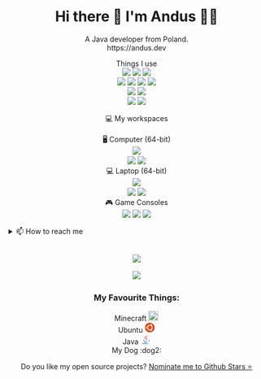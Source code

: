 

<h1 align='center'>
  Hi there 👋 I'm Andus 👨‍💻
</h1>

<p align='center'>
  A Java developer from Poland.<br>
  https://andus.dev
</p>

<p align='center'>
  Things I use<br>
  <img src="https://img.shields.io/badge/Visual%20Studio%20Code-0078d7.svg?style=flat&logo=visual-studio-code&logoColor=white"/>
  <img src="https://img.shields.io/badge/Android%20Studio-3DDC84.svg?style=flat&color=00b300&logo=android-studio&logoColor=white"/>
  <img src="https://img.shields.io/badge/IntelliJ%20IDEA-000000.svg?style=flat&logo=intellij-idea&logoColor=white"/><br>
  <img src="https://img.shields.io/badge/Java-%23ED8B00.svg?style=flat&logo=java&logoColor=white"/>
  <img src="https://img.shields.io/badge/Electron-191970?style=flat&logo=Electron&logoColor=white"/>
  <img src="https://img.shields.io/badge/-HTML5-E34F26?style=flat&logo=html5&logoColor=white"/>
  <img src="https://img.shields.io/badge/-CSS3-E34F26?style=flat&logo=css3&color=blue&logoColor=white"/><br>
  <img src="https://img.shields.io/badge/-Github-F05032?style=flat&color=black&logo=github&logoColor=white"/>
  <img src="https://img.shields.io/badge/-Git-F05032?style=flat&logo=git&logoColor=white"/><br>
  <img src="https://img.shields.io/badge/Godot-%23FFFFFF.svg?style=flat&logo=godot-engine"/>
  <img src="https://img.shields.io/badge/Unity-%23000000.svg?style=flat&logo=unity&logoColor=white"/>
</p>

<p align='center'>
  💻 My workspaces<br/><br/>
  🖥️ Computer (64-bit)<br/>
  <img src="https://img.shields.io/badge/Garuda%20Linux-FCC624?style=for-the-badge&logo=linux&logoColor=black"/><br/>
  <img src="https://img.shields.io/badge/intel-core%20i5%209th-%230071C5.svg?&style=for-the-badge&logo=intel&logoColor=white"/>
  <img src="https://img.shields.io/badge/RAM-16GB-%230071C5.svg?&style=for-the-badge&logoColor=white"/><br/>
  💻 Laptop (64-bit)<br/>
  <img src="https://img.shields.io/badge/CloudReady-%230078D6.svg?&style=for-the-badge&logo=google-cloud&logoColor=white&color=03adfc"/><br/>
  <img src="https://img.shields.io/badge/intel-core%20i5%207th-%230071C5.svg?&style=for-the-badge&logo=intel&logoColor=white"/>
  <img src="https://img.shields.io/badge/RAM-8GB-%230071C5.svg?&style=for-the-badge&logoColor=white"/><br/>
  🎮 Game Consoles</br>
  <img src="https://img.shields.io/badge/3DS-D12228?style=for-the-badge&logo=nintendo-3ds&logoColor=white"/>
  <img src="https://img.shields.io/badge/Playstation%204-003791?style=for-the-badge&logo=playstation-4&logoColor=white"/>
  <img src="https://img.shields.io/badge/Wii-8B8B8B?style=for-the-badge&logo=wii&logoColor=white"/>
</p>

<details>
  <summary>📫 How to reach me</summary>
  <li><a href="https://github.com/andusdev" target="_blank" rel="noopener noreferrer">:octocat: Github@AndusDEV</a></li>
  <li><a href="https://twitter.com/Anduseee" target="_blank" rel="noopener noreferrer">:bird: Twitter@Anduseee</a></li>
  <li><a href="https://t.me/Anduseee" target="_blank" rel="noopener noreferrer">:telephone_receiver: Telegram@Anduseee</a></li>
  <li><a href="https://discordapp.com/users/523854954700734464" target="_blank" rel="noopener noreferrer">:id: Discord@MrAnduss</a></li>
  <li><a href="mailto:anduse@andus.dev" target="_blank" tel="noopener noreferrer">:email: anduse@andus.dev</a></li>
</details>
  
<br/>
<p align='center'>
  <a href="#"><img src="https://github-readme-stats.vercel.app/api?username=andusdev&show_icons=true&count_private=true&theme=dark" width="350"></a>
</p>
<p align='center'>
  <a href="#"><img src="https://github-readme-stats.vercel.app/api/top-langs/?username=AndusDEV&layout=compact&theme=dark" width="350"></a>
</p>

<h3 align="center">
  My Favourite Things:<br>
</h3>
<p align="center">
  Minecraft <img src="https://static.wikia.nocookie.net/minecraft/images/f/fe/GrassNew.png/revision/latest/scale-to-width-down/40" width="20" height="20"/><br>
  Ubuntu <img src="https://raw.githubusercontent.com/devicons/devicon/master/icons/ubuntu/ubuntu-plain.svg" alt="bootstrap" width="20" height="20"/><br>
  Java <img src="https://raw.githubusercontent.com/devicons/devicon/master/icons/java/java-original.svg" alt="bootstrap" width="20" height="20"/><br>
  My Dog :dog2:
</p>

<p align='center'>
  Do you like my open source projects? <a href='https://stars.github.com/nominate/' target="_blank" rel="noopener noreferrer">Nominate me to Github Stars ⭐</a>
</p>
